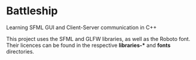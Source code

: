 # Battleship
Learning SFML GUI and Client-Server communication in C++

This project uses the SFML and GLFW libraries, as well as the Roboto font. Their licences can be found in the respective **libraries-\*** and **fonts** directories.
